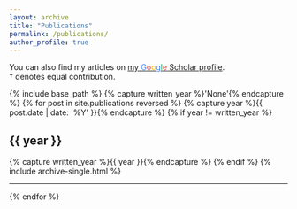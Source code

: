 ```yaml
---
layout: archive
title: "Publications"
permalink: /publications/
author_profile: true
---
```


  You can also find my articles on <a href="https://scholar.google.com/citations?user=4L_7vaoAAAAJ&hl=en&oi=ao">my <span style="color:#4285F4">G</span><span style="color:#DB4437">o</span><span style="color:#F4B400">o</span><span style="color:#4285F4">g</span><span style="color:#0F9D58">l</span><span style="color:#DB4437">e</span> Scholar profile</a>.
  <br>
  † denotes equal contribution.
  
{% include base_path %}
{% capture written_year %}'None'{% endcapture %}
{% for post in site.publications reversed %}
    {% capture year %}{{ post.date | date: '%Y' }}{% endcapture %}
    {% if year != written_year %}
      <h2>{{ year }}</h2>
      {% capture written_year %}{{ year }}{% endcapture %}
    {% endif %}
  {% include archive-single.html %}
  <hr>
{% endfor %}
